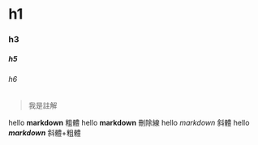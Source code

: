 # h1

### h3

##### h5
###### h6

> 我是註解

hello **markdown**  粗體
hello __markdown__   刪除線
hello *markdown*     斜體
hello ***markdown***  斜體+粗體